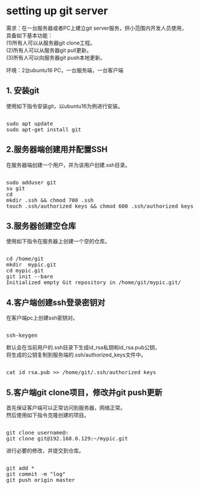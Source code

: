 # setting up git server  
  
需求：在一台服务器或者PC上建立git server服务，供小范围内开发人员使用，  
具备如下基本功能：  
(1)所有人可以从服务器git clone工程。  
(2)所有人可以从服务器git pull更新。  
(3)所有人可以向服务器git push本地更新。  
  
环境：2台ubuntu16 PC，一台服务端，一台客户端  
  
## 1. 安装git  
使用如下指令安装git，以ubuntu16为例进行安装。  
<pre>  
sudo apt update  
sudo apt-get install git  
</pre>  
  
## 2.服务器端创建用并配置SSH  
在服务器端创建一个用户，并为该用户创建.ssh目录。  
<pre>  
sudo adduser git  
su git  
cd  
mkdir .ssh && chmod 700 .ssh  
touch .ssh/authorized_keys && chmod 600 .ssh/authorized_keys  
</pre>  
  
## 3.服务器创建空仓库  
使用如下指令在服务器上创建一个空的仓库。  
<pre>  
cd /home/git  
mkdir  mypic.git  
cd mypic.git  
git init --bare  
Initialized empty Git repository in /home/git/mypic.git/  
</pre>  
  
## 4.客户端创建ssh登录密钥对  
在客户端pc上创建ssh密钥对。  
<pre>  
ssh-keygen  
</pre>  
默认会在当前用户的.ssh目录下生成id_rsa私钥和id_rsa.pub公钥，  
将生成的公钥复制到服务端的.ssh/authorized_keys文件中。  
<pre>  
cat id_rsa.pub >> /home/git/.ssh/authorized_keys  
</pre>  
  
## 5.客户端git clone项目，修改并git push更新  
首先保证客户端可以正常访问到服务器，网络正常。  
然后使用如下指令克隆创建的项目。  
<pre>  
git clone username@<ip>:<dir+pro_name>  
git clone git@192.168.0.129:~/mypic.git  
</pre>  
进行必要的修改，并提交到仓库。  
<pre>  
git add *  
git commit -m "log"  
git push origin master  
</pre>  
